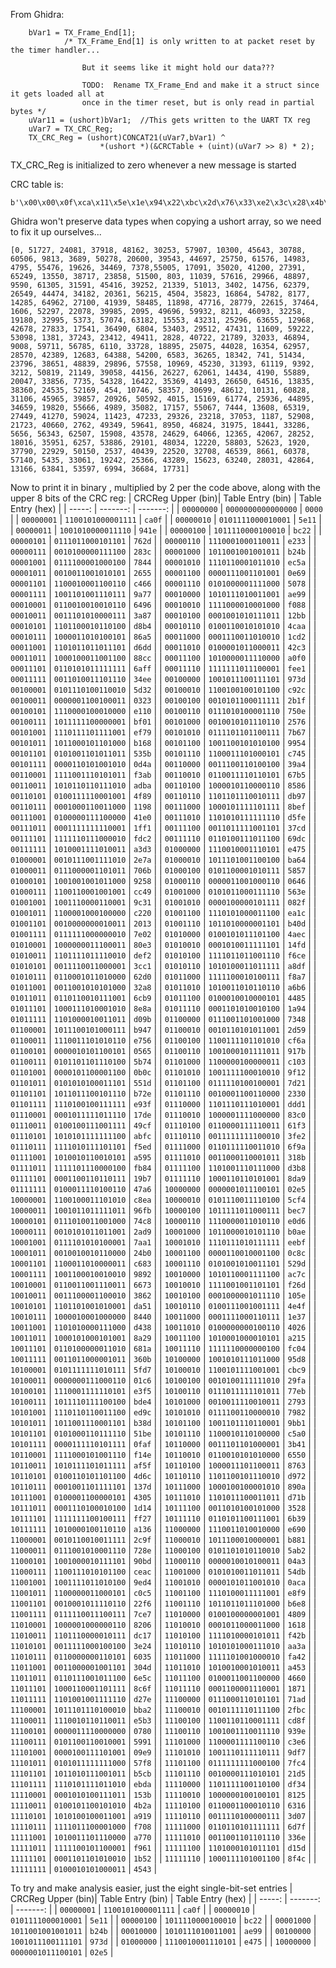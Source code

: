 From Ghidra:

```
    bVar1 = TX_Frame_End[1];
            /* TX_Frame_End[1] is only written to at packet reset by the timer handler...
                
                But it seems like it might hold our data???
                
                TODO:  Rename TX_Frame_End and make it a struct since it gets loaded all at
                once in the timer reset, but is only read in partial bytes */
    uVar11 = (ushort)bVar1;  //This gets written to the UART TX reg
    uVar7 = TX_CRC_Reg;
    TX_CRC_Reg = (ushort)CONCAT21(uVar7,bVar1) ^
                    *(ushort *)(&CRCTable + (uint)(uVar7 >> 8) * 2);
```
TX_CRC_Reg is initialized to zero whenever a new message is started

CRC table is:
```
b'\x00\x00\x0f\xca\x11\x5e\x1e\x94\x22\xbc\x2d\x76\x33\xe2\x3c\x28\x4b\xb2\x44\x78\x5a\xec\x55\x26\x69\x0e\x66\xc4\x78\x50\x77\x9a\x99\xae\x96\x64\x88\xf0\x87\x3a\xbb\x12\xb4\xd8\xaa\x4c\xa5\x86\xd2\x1c\xdd\xd6\xc3\x42\xcc\x88\xf0\xa0\xff\x6a\xe1\xfe\xee\x34\x3d\x97\x32\x5d\x2c\xc9\x23\x03\x1f\x2b\x10\xe1\x0e\x75\x01\xbf\x76\x25\x79\xef\x67\x7b\x68\xb1\x54\x99\x5b\x53\x45\xc7\x4a\x0d\xa4\x39\xab\xf3\xb5\x67\xba\xad\x86\x85\x89\x4f\x97\xdb\x98\x11\xef\x8b\xe0\x41\xfe\xd5\xf1\x1f\xcd\x37\xc2\xfd\xdc\x69\xd3\xa3\x75\xe4\x7a\x2e\x64\xba\x6b\x70\x57\x58\x58\x92\x46\x06\x49\xcc\x3e\x56\x31\x9c\x2f\x08\x20\xc2\x1c\xea\x13\x20\x0d\xb4\x02\x7e\xec\x4a\xe3\x80\xfd\x14\xf2\xde\xce\xf6\xc1\x3c\xdf\xa8\xd0\x62\xa7\xf8\xa8\x32\xb6\xa6\xb9\x6c\x85\x44\x8a\x8e\x94\x1a\x9b\xd0\x48\x73\x47\xb9\x59\x2d\x56\xe7\x6a\xcf\x65\x05\x7b\x91\x74\x5b\x03\xc1\x0c\x0b\x12\x9f\x1d\x55\x21\x7d\x2e\xb7\x30\x23\x3f\xe9\xd1\xdd\xde\x17\xc0\x83\xcf\x49\xf3\x61\xfc\xab\xe2\x3f\xed\xf5\x9a\x6f\x95\xa5\x8b\x31\x84\xfb\xb8\xd3\xb7\x19\xa9\x8d\xa6\x47\xe5\x02\xea\xc8\xf4\x5c\xfb\x96\xc7\xbe\xc8\x74\xd6\xe0\xd9\x2a\xae\xb0\xa1\x7a\xbf\xee\xb0\x24\x8c\x0c\x83\xc6\x9d\x52\x92\x98\x7c\xac\x73\x66\x6d\xf2\x62\x38\x5e\x10\x51\xda\x4f\x4e\x40\x84\x37\x1e\x38\xd4\x26\x40\x29\x8a\x15\xa2\x1a\x68\x04\xfc\x0b\x36\xd8\x95\xd7\x5f\xc9\xcb\xc6\x01\xfa\x29\xf5\xe3\xeb\x77\xe4\xbd\x93\x27\x9c\xed\x82\x79\x8d\xb3\xb1\x9b\xbe\x51\xa0\xc5\xaf\x0f\x41\x3b\x4e\xf1\x50\x65\x5f\xaf\x63\x87\x6c\x4d\x72\xd9\x7d\x13\x0a\x89\x05\x43\x1b\xd7\x14\x1d\x28\x35\x27\xff\x39\x6b\x36\xa1\x90\xe6\x9f\x2c\x81\xb8\x8e\x72\xb2\x5a\xbd\x90\xa3\x04\xac\xce\xdb\x54\xd4\x9e\xca\x0a\xc5\xc0\xf9\xe8\xf6\x22\xe8\xb6\xe7\x7c\x09\x48\x06\x82\x18\x16\x17\xdc\x2b\xf4\x24\x3e\x3a\xaa\x35\x60\x42\xfa\x4d\x30\x53\xa4\x5c\x6e\x60\x46\x6f\x8c\x71\x18\x7e\xd2\xad\x71\xa2\xbb\xbc\x2f\xb3\xe5\x8f\xcd\x80\x07\x9e\x93\x91\x59\xe6\xc3\xe9\x09\xf7\x9d\xf8\x57\xc4\x7f\xcb\xb5\xd5\x21\xda\xeb\x34\xdf\x3b\x15\x25\x81\x2a\x4b\x16\x63\x19\xa9\x07\x3d\x08\xf7\x7f\x6d\x70\xa7\x6e\x33\x61\xf9\x5d\xd1\x52\x1b\x4c\x8f\x43\x45'
```
Ghidra won't preserve data types when copying a ushort array, so we need to fix it up ourselves...

```
[0, 51727, 24081, 37918, 48162, 30253, 57907, 10300, 45643, 30788, 60506, 9813, 3689, 50278, 20600, 39543, 44697, 25750, 61576, 14983, 4795, 55476, 19626, 34469, 7378,55005, 17091, 35020, 41200, 27391, 65249, 13550, 38717, 23858, 51500, 803, 11039, 57616, 29966, 48897, 9590, 61305, 31591, 45416, 39252, 21339, 51013, 3402, 14756, 62379, 26549, 44474, 34182, 20361, 56215, 4504, 35823, 16864, 54782, 8177, 14285, 64962, 27100, 41939, 58485, 11898, 47716, 28779, 22615, 37464, 1606, 52297, 22078, 39985, 2095, 49696, 59932, 8211, 46093, 32258, 19180, 32995, 5373, 57074, 63182, 15553, 43231, 25296, 63655, 12968, 42678, 27833, 17541, 36490, 6804, 53403, 29512, 47431, 11609, 59222, 53098, 1381, 37243, 23412, 49411, 2828, 40722, 21789, 32033, 46894, 9008, 59711, 56785, 6110, 33728, 18895, 25075, 44028, 16354, 62957, 28570, 42389, 12683, 64388, 54200, 6583, 36265, 18342, 741, 51434, 23796, 38651, 48839, 29896, 57558, 10969, 45230, 31393, 61119, 9392, 3212, 50819, 21149, 39058, 44156, 26227, 62061, 14434, 4190, 55889, 20047, 33856, 7735, 54328, 16422, 35369, 41493, 26650, 64516, 13835, 38360, 24535, 52169, 454, 10746, 58357, 30699, 48612, 10131, 60828, 31106, 45965, 39857, 20926, 50592, 4015, 15169, 61774, 25936, 44895, 34659, 19820, 55666, 4989, 35082, 17157, 55067, 7444, 13608, 65319, 27449, 41270, 59024, 11423, 47233, 29326, 23218, 37053, 1187, 52908, 21723, 40660, 2762, 49349, 59641, 8950, 46824, 31975, 18441, 33286, 5656, 56343, 62507, 15908, 43578, 24629, 64066, 12365, 42067, 28252, 18016, 35951, 6257, 53886, 29101, 48034, 12220, 58803, 52623, 1920, 37790, 22929, 50150, 2537, 40439, 22520, 32708, 46539, 8661, 60378, 57140, 5435, 33061, 19242, 25366, 43289, 15623, 63240, 28031, 42864, 13166, 63841, 53597, 6994, 36684, 17731]
```

Now to print it in binary , multiplied by 2 per the code above, along with the upper 8 bits of the CRC reg:
| CRCReg Upper (bin)| Table Entry (bin) | Table Entry (hex) |
| -----: | -------: | -------: |
| `00000000` | `0000000000000000` | `0000` |
| `00000001` | `1100101000001111` | `ca0f` |
| `00000010` | `0101111000010001` | `5e11` |
| `00000011` | `1001010000011110` | `941e` |
| `00000100` | `1011110000100010` | `bc22` |
| `00000101` | `0111011000101101` | `762d` |
| `00000110` | `1110001000110011` | `e233` |
| `00000111` | `0010100000111100` | `283c` |
| `00001000` | `1011001001001011` | `b24b` |
| `00001001` | `0111100001000100` | `7844` |
| `00001010` | `1110110001011010` | `ec5a` |
| `00001011` | `0010011001010101` | `2655` |
| `00001100` | `0000111001101001` | `0e69` |
| `00001101` | `1100010001100110` | `c466` |
| `00001110` | `0101000001111000` | `5078` |
| `00001111` | `1001101001110111` | `9a77` |
| `00010000` | `1010111010011001` | `ae99` |
| `00010001` | `0110010010010110` | `6496` |
| `00010010` | `1111000010001000` | `f088` |
| `00010011` | `0011101010000111` | `3a87` |
| `00010100` | `0001001010111011` | `12bb` |
| `00010101` | `1101100010110100` | `d8b4` |
| `00010110` | `0100110010101010` | `4caa` |
| `00010111` | `1000011010100101` | `86a5` |
| `00011000` | `0001110011010010` | `1cd2` |
| `00011001` | `1101011011011101` | `d6dd` |
| `00011010` | `0100001011000011` | `42c3` |
| `00011011` | `1000100011001100` | `88cc` |
| `00011100` | `1010000011110000` | `a0f0` |
| `00011101` | `0110101011111111` | `6aff` |
| `00011110` | `1111111011100001` | `fee1` |
| `00011111` | `0011010011101110` | `34ee` |
| `00100000` | `1001011100111101` | `973d` |
| `00100001` | `0101110100110010` | `5d32` |
| `00100010` | `1100100100101100` | `c92c` |
| `00100011` | `0000001100100011` | `0323` |
| `00100100` | `0010101100011111` | `2b1f` |
| `00100101` | `1110000100010000` | `e110` |
| `00100110` | `0111010100001110` | `750e` |
| `00100111` | `1011111100000001` | `bf01` |
| `00101000` | `0010010101110110` | `2576` |
| `00101001` | `1110111101111001` | `ef79` |
| `00101010` | `0111101101100111` | `7b67` |
| `00101011` | `1011000101101000` | `b168` |
| `00101100` | `1001100101010100` | `9954` |
| `00101101` | `0101001101011011` | `535b` |
| `00101110` | `1100011101000101` | `c745` |
| `00101111` | `0000110101001010` | `0d4a` |
| `00110000` | `0011100110100100` | `39a4` |
| `00110001` | `1111001110101011` | `f3ab` |
| `00110010` | `0110011110110101` | `67b5` |
| `00110011` | `1010110110111010` | `adba` |
| `00110100` | `1000010110000110` | `8586` |
| `00110101` | `0100111110001001` | `4f89` |
| `00110110` | `1101101110010111` | `db97` |
| `00110111` | `0001000110011000` | `1198` |
| `00111000` | `1000101111101111` | `8bef` |
| `00111001` | `0100000111100000` | `41e0` |
| `00111010` | `1101010111111110` | `d5fe` |
| `00111011` | `0001111111110001` | `1ff1` |
| `00111100` | `0011011111001101` | `37cd` |
| `00111101` | `1111110111000010` | `fdc2` |
| `00111110` | `0110100111011100` | `69dc` |
| `00111111` | `1010001111010011` | `a3d3` |
| `01000000` | `1110010001110101` | `e475` |
| `01000001` | `0010111001111010` | `2e7a` |
| `01000010` | `1011101001100100` | `ba64` |
| `01000011` | `0111000001101011` | `706b` |
| `01000100` | `0101100001010111` | `5857` |
| `01000101` | `1001001001011000` | `9258` |
| `01000110` | `0000011001000110` | `0646` |
| `01000111` | `1100110001001001` | `cc49` |
| `01001000` | `0101011000111110` | `563e` |
| `01001001` | `1001110000110001` | `9c31` |
| `01001010` | `0000100000101111` | `082f` |
| `01001011` | `1100001000100000` | `c220` |
| `01001100` | `1110101000011100` | `ea1c` |
| `01001101` | `0010000000010011` | `2013` |
| `01001110` | `1011010000001101` | `b40d` |
| `01001111` | `0111111000000010` | `7e02` |
| `01010000` | `0100101011101100` | `4aec` |
| `01010001` | `1000000011100011` | `80e3` |
| `01010010` | `0001010011111101` | `14fd` |
| `01010011` | `1101111011110010` | `def2` |
| `01010100` | `1111011011001110` | `f6ce` |
| `01010101` | `0011110011000001` | `3cc1` |
| `01010110` | `1010100011011111` | `a8df` |
| `01010111` | `0110001011010000` | `62d0` |
| `01011000` | `1111100010100111` | `f8a7` |
| `01011001` | `0011001010101000` | `32a8` |
| `01011010` | `1010011010110110` | `a6b6` |
| `01011011` | `0110110010111001` | `6cb9` |
| `01011100` | `0100010010000101` | `4485` |
| `01011101` | `1000111010001010` | `8e8a` |
| `01011110` | `0001101010010100` | `1a94` |
| `01011111` | `1101000010011011` | `d09b` |
| `01100000` | `0111001101001000` | `7348` |
| `01100001` | `1011100101000111` | `b947` |
| `01100010` | `0010110101011001` | `2d59` |
| `01100011` | `1110011101010110` | `e756` |
| `01100100` | `1100111101101010` | `cf6a` |
| `01100101` | `0000010101100101` | `0565` |
| `01100110` | `1001000101111011` | `917b` |
| `01100111` | `0101101101110100` | `5b74` |
| `01101000` | `1100000100000011` | `c103` |
| `01101001` | `0000101100001100` | `0b0c` |
| `01101010` | `1001111100010010` | `9f12` |
| `01101011` | `0101010100011101` | `551d` |
| `01101100` | `0111110100100001` | `7d21` |
| `01101101` | `1011011100101110` | `b72e` |
| `01101110` | `0010001100110000` | `2330` |
| `01101111` | `1110100100111111` | `e93f` |
| `01110000` | `1101110111010001` | `ddd1` |
| `01110001` | `0001011111011110` | `17de` |
| `01110010` | `1000001111000000` | `83c0` |
| `01110011` | `0100100111001111` | `49cf` |
| `01110100` | `0110000111110011` | `61f3` |
| `01110101` | `1010101111111100` | `abfc` |
| `01110110` | `0011111111100010` | `3fe2` |
| `01110111` | `1111010111101101` | `f5ed` |
| `01111000` | `0110111110011010` | `6f9a` |
| `01111001` | `1010010110010101` | `a595` |
| `01111010` | `0011000110001011` | `318b` |
| `01111011` | `1111101110000100` | `fb84` |
| `01111100` | `1101001110111000` | `d3b8` |
| `01111101` | `0001100110110111` | `19b7` |
| `01111110` | `1000110110101001` | `8da9` |
| `01111111` | `0100011110100110` | `47a6` |
| `10000000` | `0000001011100101` | `02e5` |
| `10000001` | `1100100011101010` | `c8ea` |
| `10000010` | `0101110011110100` | `5cf4` |
| `10000011` | `1001011011111011` | `96fb` |
| `10000100` | `1011111011000111` | `bec7` |
| `10000101` | `0111010011001000` | `74c8` |
| `10000110` | `1110000011010110` | `e0d6` |
| `10000111` | `0010101011011001` | `2ad9` |
| `10001000` | `1011000010101110` | `b0ae` |
| `10001001` | `0111101010100001` | `7aa1` |
| `10001010` | `1110111010111111` | `eebf` |
| `10001011` | `0010010010110000` | `24b0` |
| `10001100` | `0000110010001100` | `0c8c` |
| `10001101` | `1100011010000011` | `c683` |
| `10001110` | `0101001010011101` | `529d` |
| `10001111` | `1001100010010010` | `9892` |
| `10010000` | `1010110001111100` | `ac7c` |
| `10010001` | `0110011001110011` | `6673` |
| `10010010` | `1111001001101101` | `f26d` |
| `10010011` | `0011100001100010` | `3862` |
| `10010100` | `0001000001011110` | `105e` |
| `10010101` | `1101101001010001` | `da51` |
| `10010110` | `0100111001001111` | `4e4f` |
| `10010111` | `1000010001000000` | `8440` |
| `10011000` | `0001111000110111` | `1e37` |
| `10011001` | `1101010000111000` | `d438` |
| `10011010` | `0100000000100110` | `4026` |
| `10011011` | `1000101000101001` | `8a29` |
| `10011100` | `1010001000010101` | `a215` |
| `10011101` | `0110100000011010` | `681a` |
| `10011110` | `1111110000000100` | `fc04` |
| `10011111` | `0011011000001011` | `360b` |
| `10100000` | `1001010111011000` | `95d8` |
| `10100001` | `0101111111010111` | `5fd7` |
| `10100010` | `1100101111001001` | `cbc9` |
| `10100011` | `0000000111000110` | `01c6` |
| `10100100` | `0010100111111010` | `29fa` |
| `10100101` | `1110001111110101` | `e3f5` |
| `10100110` | `0111011111101011` | `77eb` |
| `10100111` | `1011110111100100` | `bde4` |
| `10101000` | `0010011110010011` | `2793` |
| `10101001` | `1110110110011100` | `ed9c` |
| `10101010` | `0111100110000010` | `7982` |
| `10101011` | `1011001110001101` | `b38d` |
| `10101100` | `1001101110110001` | `9bb1` |
| `10101101` | `0101000110111110` | `51be` |
| `10101110` | `1100010110100000` | `c5a0` |
| `10101111` | `0000111110101111` | `0faf` |
| `10110000` | `0011101101000001` | `3b41` |
| `10110001` | `1111000101001110` | `f14e` |
| `10110010` | `0110010101010000` | `6550` |
| `10110011` | `1010111101011111` | `af5f` |
| `10110100` | `1000011101100011` | `8763` |
| `10110101` | `0100110101101100` | `4d6c` |
| `10110110` | `1101100101110010` | `d972` |
| `10110111` | `0001001101111101` | `137d` |
| `10111000` | `1000100100001010` | `890a` |
| `10111001` | `0100001100000101` | `4305` |
| `10111010` | `1101011100011011` | `d71b` |
| `10111011` | `0001110100010100` | `1d14` |
| `10111100` | `0011010100101000` | `3528` |
| `10111101` | `1111111100100111` | `ff27` |
| `10111110` | `0110101100111001` | `6b39` |
| `10111111` | `1010000100110110` | `a136` |
| `11000000` | `1110011010010000` | `e690` |
| `11000001` | `0010110010011111` | `2c9f` |
| `11000010` | `1011100010000001` | `b881` |
| `11000011` | `0111001010001110` | `728e` |
| `11000100` | `0101101010110010` | `5ab2` |
| `11000101` | `1001000010111101` | `90bd` |
| `11000110` | `0000010010100011` | `04a3` |
| `11000111` | `1100111010101100` | `ceac` |
| `11001000` | `0101010011011011` | `54db` |
| `11001001` | `1001111011010100` | `9ed4` |
| `11001010` | `0000101011001010` | `0aca` |
| `11001011` | `1100000011000101` | `c0c5` |
| `11001100` | `1110100011111001` | `e8f9` |
| `11001101` | `0010001011110110` | `22f6` |
| `11001110` | `1011011011101000` | `b6e8` |
| `11001111` | `0111110011100111` | `7ce7` |
| `11010000` | `0100100000001001` | `4809` |
| `11010001` | `1000001000000110` | `8206` |
| `11010010` | `0001011000011000` | `1618` |
| `11010011` | `1101110000010111` | `dc17` |
| `11010100` | `1111010000101011` | `f42b` |
| `11010101` | `0011111000100100` | `3e24` |
| `11010110` | `1010101000111010` | `aa3a` |
| `11010111` | `0110000000110101` | `6035` |
| `11011000` | `1111101001000010` | `fa42` |
| `11011001` | `0011000001001101` | `304d` |
| `11011010` | `1010010001010011` | `a453` |
| `11011011` | `0110111001011100` | `6e5c` |
| `11011100` | `0100011001100000` | `4660` |
| `11011101` | `1000110001101111` | `8c6f` |
| `11011110` | `0001100001110001` | `1871` |
| `11011111` | `1101001001111110` | `d27e` |
| `11100000` | `0111000110101101` | `71ad` |
| `11100001` | `1011101110100010` | `bba2` |
| `11100010` | `0010111110111100` | `2fbc` |
| `11100011` | `1110010110110011` | `e5b3` |
| `11100100` | `1100110110001111` | `cd8f` |
| `11100101` | `0000011110000000` | `0780` |
| `11100110` | `1001001110011110` | `939e` |
| `11100111` | `0101100110010001` | `5991` |
| `11101000` | `1100001111100110` | `c3e6` |
| `11101001` | `0000100111101001` | `09e9` |
| `11101010` | `1001110111110111` | `9df7` |
| `11101011` | `0101011111111000` | `57f8` |
| `11101100` | `0111111111000100` | `7fc4` |
| `11101101` | `1011010111001011` | `b5cb` |
| `11101110` | `0010000111010101` | `21d5` |
| `11101111` | `1110101111011010` | `ebda` |
| `11110000` | `1101111100110100` | `df34` |
| `11110001` | `0001010100111011` | `153b` |
| `11110010` | `1000000100100101` | `8125` |
| `11110011` | `0100101100101010` | `4b2a` |
| `11110100` | `0110001100010110` | `6316` |
| `11110101` | `1010100100011001` | `a919` |
| `11110110` | `0011110100000111` | `3d07` |
| `11110111` | `1111011100001000` | `f708` |
| `11111000` | `0110110101111111` | `6d7f` |
| `11111001` | `1010011101110000` | `a770` |
| `11111010` | `0011001101101110` | `336e` |
| `11111011` | `1111100101100001` | `f961` |
| `11111100` | `1101000101011101` | `d15d` |
| `11111101` | `0001101101010010` | `1b52` |
| `11111110` | `1000111101001100` | `8f4c` |
| `11111111` | `0100010101000011` | `4543` |


To try and make analysis easier, just the eight single-bit-set entries
| CRCReg Upper (bin)| Table Entry (bin) | Table Entry (hex) |
| -----: | -------: | -------: |
| `00000001` | `1100101000001111` | `ca0f` |
| `00000010` | `0101111000010001` | `5e11` |
| `00000100` | `1011110000100010` | `bc22` |
| `00001000` | `1011001001001011` | `b24b` |
| `00010000` | `1010111010011001` | `ae99` |
| `00100000` | `1001011100111101` | `973d` |
| `01000000` | `1110010001110101` | `e475` |
| `10000000` | `0000001011100101` | `02e5` |